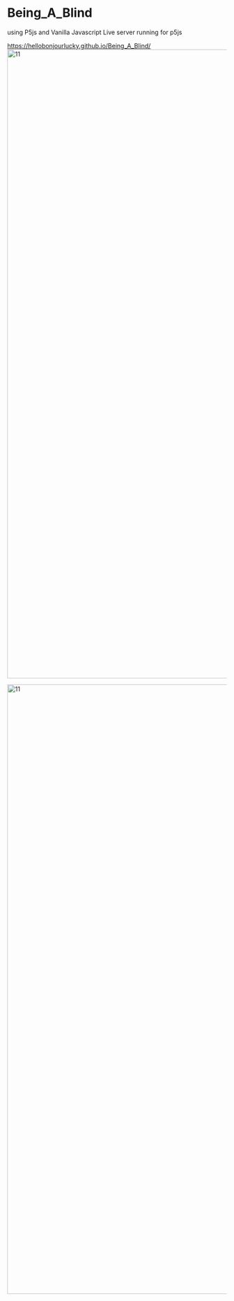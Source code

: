 # Being_A_Blind

using P5js and Vanilla Javascript
Live server running for p5js


https://hellobonjourlucky.github.io/Being_A_Blind/
<img width="1440" alt="11" src="https://user-images.githubusercontent.com/73243458/146066647-a80c0e80-386b-42d4-b480-cef684508fc4.png">



<img width="1396" alt="11" src="https://user-images.githubusercontent.com/73243458/145869593-ec5c7bf7-35cc-4746-9e39-33da96f46d09.png">
